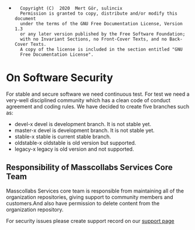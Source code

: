 *       Copyright (C)  2020  Mert Gör, sulincix
        Permission is granted to copy, distribute and/or modify this document
        under the terms of the GNU Free Documentation License, Version 1.3
        or any later version published by the Free Software Foundation;
        with no Invariant Sections, no Front-Cover Texts, and no Back-Cover Texts.
        A copy of the license is included in the section entitled "GNU
        Free Documentation License".

# On Software Security

For stable and secure software we need continuous test. For test we need a very-well disciplined community which has a clean code of conduct agreement and coding rules. We have decided to create five branches such as:

* devel-x
devel is development branch. It is not stable yet.
* master-x
devel is development branch. It is not stable yet.
* stable-x
stable is current stable branch.
* oldstable-x
oldstable is old version but supported.
* legacy-x
legacy is old version and not supported.

## Responsibility of Masscollabs Services Core Team

Masscollabs Services core team is responsible from maintaining all of the organization repositories, giving support to community members and customers.And also have permission to delete content from the organization repository.

For security issues please create support record on our [support page](https://www.github.com/masscollabs/masscollabs.github.io/issues)
